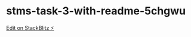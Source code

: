 # stms-task-3-with-readme-5chgwu

[Edit on StackBlitz ⚡️](https://stackblitz.com/edit/stms-task-3-with-readme-5chgwu)